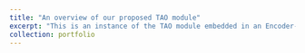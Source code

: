 ```yaml
---
title: "An overview of our proposed TAO module"
excerpt: "This is an instance of the TAO module embedded in an Encoder-Decoder architecture (subfigure (b)). The TAO module has two components, i.e., Pre-Bilateral Awareness (PreBA) block (subfigure (a)) and Mixed Order Statistics Awareness (MOSA) block (subfigure (c)). The former one can sense the spatial and multiscale information from the input feature maps, and the latter one can model the channel relations of the former block outputs by using mixed-order statistics of the feature maps.<br/><img src='/images/tao.png'>"
collection: portfolio
---
```



